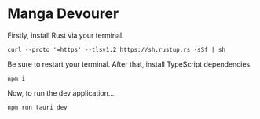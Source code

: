 
# Manga Devourer

Firstly, install Rust via your terminal.

    curl --proto '=https' --tlsv1.2 https://sh.rustup.rs -sSf | sh

  
Be sure to restart your terminal. After that, install TypeScript dependencies.

    npm i

Now, to run the dev application...

    npm run tauri dev